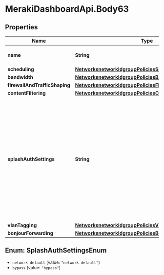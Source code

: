 # MerakiDashboardApi.Body63

## Properties
Name | Type | Description | Notes
------------ | ------------- | ------------- | -------------
**name** | **String** | The name for your group policy. | [optional] 
**scheduling** | [**NetworksnetworkIdgroupPoliciesScheduling**](NetworksnetworkIdgroupPoliciesScheduling.md) |  | [optional] 
**bandwidth** | [**NetworksnetworkIdgroupPoliciesBandwidth**](NetworksnetworkIdgroupPoliciesBandwidth.md) |  | [optional] 
**firewallAndTrafficShaping** | [**NetworksnetworkIdgroupPoliciesFirewallAndTrafficShaping**](NetworksnetworkIdgroupPoliciesFirewallAndTrafficShaping.md) |  | [optional] 
**contentFiltering** | [**NetworksnetworkIdgroupPoliciesContentFiltering**](NetworksnetworkIdgroupPoliciesContentFiltering.md) |  | [optional] 
**splashAuthSettings** | **String** | Whether clients bound to your policy will bypass splash authorization or behave according to the network&#x27;s rules. Can be one of &#x27;network default&#x27; or &#x27;bypass&#x27;. Only available if your network has a wireless configuration. | [optional] 
**vlanTagging** | [**NetworksnetworkIdgroupPoliciesVlanTagging**](NetworksnetworkIdgroupPoliciesVlanTagging.md) |  | [optional] 
**bonjourForwarding** | [**NetworksnetworkIdgroupPoliciesBonjourForwarding**](NetworksnetworkIdgroupPoliciesBonjourForwarding.md) |  | [optional] 

<a name="SplashAuthSettingsEnum"></a>
## Enum: SplashAuthSettingsEnum

* `network default` (value: `"network default"`)
* `bypass` (value: `"bypass"`)

